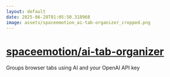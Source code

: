 ```yaml
---
layout: default
date: 2025-06-28T01:05:50.318968
image: assets/spaceemotion_ai-tab-organizer_cropped.png
---
```


# [spaceemotion/ai-tab-organizer](https://github.com/spaceemotion/ai-tab-organizer)

Groups browser tabs using AI and your OpenAI API key
